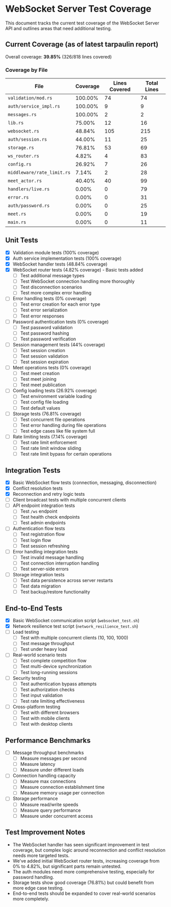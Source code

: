 # WebSocket Server Test Coverage

This document tracks the current test coverage of the WebSocket Server API and outlines areas that need additional testing.

## Current Coverage (as of latest tarpaulin report)

Overall coverage: **39.85%** (326/818 lines covered)

### Coverage by File

| File                       | Coverage | Lines Covered | Total Lines |
|----------------------------|----------|---------------|-------------|
| `validation/mod.rs`        | 100.00%  | 74            | 74          |
| `auth/service_impl.rs`     | 100.00%  | 9             | 9           |
| `messages.rs`              | 100.00%  | 2             | 2           |
| `lib.rs`                   | 75.00%   | 12            | 16          |
| `websocket.rs`             | 48.84%   | 105           | 215         |
| `auth/session.rs`          | 44.00%   | 11            | 25          |
| `storage.rs`               | 76.81%   | 53            | 69          |
| `ws_router.rs`             | 4.82%    | 4             | 83          |
| `config.rs`                | 26.92%   | 7             | 26          |
| `middleware/rate_limit.rs` | 7.14%    | 2             | 28          |
| `meet_actor.rs`            | 40.40%   | 40            | 99          |
| `handlers/live.rs`         | 0.00%    | 0             | 79          |
| `error.rs`                 | 0.00%    | 0             | 31          |
| `auth/password.rs`         | 0.00%    | 0             | 25          |
| `meet.rs`                  | 0.00%    | 0             | 19          |
| `main.rs`                  | 0.00%    | 0             | 11          |

## Unit Tests
- [x] Validation module tests (100% coverage)
- [x] Auth service implementation tests (100% coverage)
- [x] WebSocket handler tests (48.84% coverage)
- [x] WebSocket router tests (4.82% coverage) - Basic tests added
  - [ ] Test additional message types
  - [ ] Test WebSocket connection handling more thoroughly
  - [ ] Test disconnection scenarios
  - [ ] Test more complex error handling
- [ ] Error handling tests (0% coverage)
  - [ ] Test error creation for each error type
  - [ ] Test error serialization
  - [ ] Test error responses
- [ ] Password authentication tests (0% coverage)
  - [ ] Test password validation
  - [ ] Test password hashing
  - [ ] Test password verification
- [ ] Session management tests (44% coverage)
  - [ ] Test session creation
  - [ ] Test session validation
  - [ ] Test session expiration
- [ ] Meet operations tests (0% coverage)
  - [ ] Test meet creation
  - [ ] Test meet joining
  - [ ] Test meet publication
- [ ] Config loading tests (26.92% coverage)
  - [ ] Test environment variable loading
  - [ ] Test config file loading
  - [ ] Test default values
- [ ] Storage tests (76.81% coverage)
  - [ ] Test concurrent file operations
  - [ ] Test error handling during file operations
  - [ ] Test edge cases like file system full
- [ ] Rate limiting tests (7.14% coverage)
  - [ ] Test rate limit enforcement
  - [ ] Test rate limit window sliding
  - [ ] Test rate limit bypass for certain operations

## Integration Tests
- [x] Basic WebSocket flow tests (connection, messaging, disconnection)
- [x] Conflict resolution tests
- [x] Reconnection and retry logic tests
- [ ] Client broadcast tests with multiple concurrent clients
- [ ] API endpoint integration tests
  - [ ] Test `/ws` endpoint
  - [ ] Test health check endpoints
  - [ ] Test admin endpoints
- [ ] Authentication flow tests
  - [ ] Test registration flow
  - [ ] Test login flow
  - [ ] Test session refreshing
- [ ] Error handling integration tests
  - [ ] Test invalid message handling
  - [ ] Test connection interruption handling
  - [ ] Test server-side errors
- [ ] Storage integration tests
  - [ ] Test data persistence across server restarts
  - [ ] Test data migration
  - [ ] Test backup/restore functionality

## End-to-End Tests
- [x] Basic WebSocket communication script (`websocket_test.sh`)
- [x] Network resilience test script (`network_resilience_test.sh`)
- [ ] Load testing
  - [ ] Test with multiple concurrent clients (10, 100, 1000)
  - [ ] Test message throughput
  - [ ] Test under heavy load
- [ ] Real-world scenario tests
  - [ ] Test complete competition flow
  - [ ] Test multi-device synchronization
  - [ ] Test long-running sessions
- [ ] Security testing
  - [ ] Test authentication bypass attempts
  - [ ] Test authorization checks
  - [ ] Test input validation
  - [ ] Test rate limiting effectiveness
- [ ] Cross-platform testing
  - [ ] Test with different browsers
  - [ ] Test with mobile clients
  - [ ] Test with desktop clients

## Performance Benchmarks
- [ ] Message throughput benchmarks
  - [ ] Measure messages per second
  - [ ] Measure latency
  - [ ] Measure under different loads
- [ ] Connection handling capacity
  - [ ] Measure max connections
  - [ ] Measure connection establishment time
  - [ ] Measure memory usage per connection
- [ ] Storage performance
  - [ ] Measure read/write speeds
  - [ ] Measure query performance
  - [ ] Measure under concurrent access

## Test Improvement Notes
- The WebSocket handler has seen significant improvement in test coverage, but complex logic around reconnection and conflict resolution needs more targeted tests.
- We've added initial WebSocket router tests, increasing coverage from 0% to 4.82%, but significant parts remain untested.
- The auth modules need more comprehensive testing, especially for password handling.
- Storage tests show good coverage (76.81%) but could benefit from more edge case testing.
- End-to-end tests should be expanded to cover real-world scenarios more completely. 